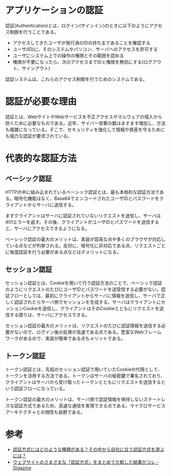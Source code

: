 # アプリケーションの認証

認証(Authentication)とは、ログイン(サインイン)のときに以下のようにアクセス制御を行うことである。

* アクセスしてきたユーザが発行済のIDの持ち主であることを確認する
* ユーザ(ID)に、そのシステムやパソコン、サーバへのアクセスを許可する
* ユーザにシステム上での操作の権限とその範囲を認める
* 権限が不要になったら、次のアクセスまでIDと権限を無効にする(ログアウト、サインアウト)

認証システムは、これらのアクセス制御を行うためのシステムである。

# 認証が必要な理由

認証とは、WebサイトやWebサービスを不正アクセスやマルウェアの侵入から防ぐために必要なものである。近年、サイバー攻撃の数はますます増加し、方法も複雑になっている。そこで、セキュリティを強化して情報や資産を守るためにも強力な認証が要求されている。

# 代表的な認証方法

## ベーシック認証

HTTPの中に組み込まれているベーシック認証とは、最も本格的な認証方法である。暗号化機能はなく、Base64でエンコードされたユーザIDとパスワードをクライアントからサーバに送信する。

まずクライアントはサーバに認証されていないリクエストを送信し、サーバは401エラーを返す。その後、クライアントがユーザIDとパスワードを送信すると、サーバにアクセスできるようになる。

ベーシック認証の最大のメリットは、実装が容易な点や多くのブラウザが対応している点などが列挙される。反対に、暗号化に非対応である点、リクエストごとに毎度認証を行う必要がある点などはデメリットになる。

## セッション認証

セッション認証とは、Cookieを用いて行う認証方法のことで、ベーシック認証のようにリクエストのたびにユーザIDとパスワードを送受信する必要がない。認証フローとしては、最初にクライアントからサーバに情報を送信し、サーバで正しく認証されたらサーバ側でセッションを生成する。サーバはクライアントにセッションCookieを送信し、クライアントはそのCookieとともにリクエストを送信する限りは、サーバにアクセスできる。

セッション認証の最大のメリットは、リクエストのたびに認証情報を送信する必要がないので、ログイン後の処理が高速である点である。豊富なWebフレームワークがあるので、実装が簡単である点もメリットである。

## トークン認証

トークン認証とは、先程のセッション認証で用いていたCookieの代用として、トークンを活用する方法である。トークンはサーバの秘密鍵で署名されており、クライアントはサーバから受け取ったトークンとともにリクエストを送信するという認証フローになっている。

トークン認証の最大のメリットは、サーバ側で認証情報を保持しないステートレスな認証方式であるため、高速な通信を実現できる点である。マイクロサービスアーキテクチャとの相性も抜群である。

# 参考

* [認証方式にはどのような種類がある？その中から自社に合う認証方式を選ぶには？](https://www.ctcsp.co.jp/itspice/entry/090.html)
* [ウェブサイトのさまざまな「認証方式」をまとめて比較した結果がコレ - Gigazine](https://gigazine.net/news/20201227-web-authentication-methods-compared/)
